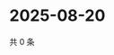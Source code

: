 # 2025-08-20

共 0 条

<!-- BEGIN ZHIHUVIDEO -->
<!-- 最后更新时间 Wed Aug 20 2025 04:12:55 GMT+0800 (China Standard Time) -->

<!-- END ZHIHUVIDEO -->
